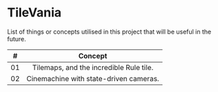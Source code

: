 # TileVania

List of things or concepts utilised in this project that will be useful in the future.

|  #  |                                         Concept                                          |
| :-: | :--------------------------------------------------------------------------------------: |
| 01  |    Tilemaps, and the incredible Rule tile.    |
| 02  |    Cinemachine with state-driven cameras.    |
